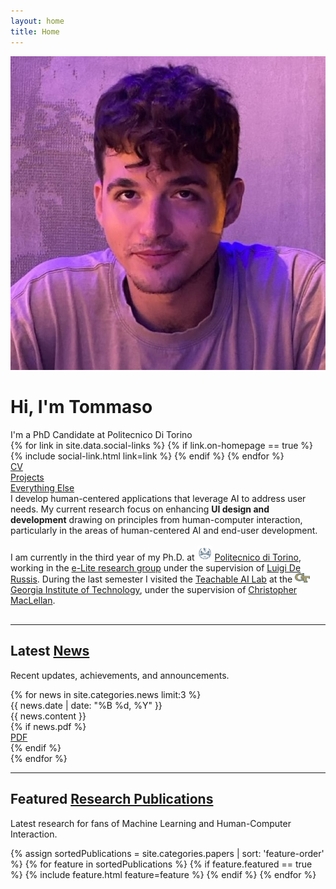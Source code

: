 ```yaml
---
layout: home
title: Home
---
```


<div id="intro-wrapper" class="l-text">
	<div id="intro-title-wrapper">
		<div id="intro-image-wrapper">
			<img id="intro-image" src="/images/portrait.jpeg"></div>
		<div id="intro-title-text-wrapper">
			<h1 id="intro-title">Hi, I'm Tommaso</h1>
			<div id="intro-subtitle">I'm a PhD Candidate at Politecnico Di Torino</div>
			<div id="intro-title-socials">
				{% for link in site.data.social-links %}
					{% if link.on-homepage == true %}
						{% include social-link.html link=link %}
					{% endif %}
				{% endfor %}
			</div>
		</div>
	</div>
	<!-- <hr class="l-middle home-hr"> -->
	<div id="everything-else" class="l-middle">
		<a href="{{ site.url }}/cv"><div><i class="fa fa-portrait icon icon-right-space"></i>CV</div></a>
		<a href="{{ site.url }}/projects"><div><i class="fa fa-shapes icon icon-right-space"></i>Projects</div></a>
		<a href="{{ site.url }}/everything-else"><div><i class="fa fa-list-ul icon icon-right-space"></i>Everything Else</div></a>
	</div>
<div>I develop human-centered applications that leverage AI to address user needs. My current research focus on enhancing <b>UI design and development</b> drawing on principles from human-computer interaction, particularly in the areas of human-centered AI and end-user development.
	<div style="height: 1rem"></div>
<div>
    I am currently in the third year of my Ph.D. at <img class="intro-logo" style="width: 24px;" src="/images/polito.jpeg"> <a href="https://www.polito.it/"> Politecnico di Torino</a>, working in the <a href="https://elite.polito.it/">e-Lite research group</a> under the supervision of <a href="https://www.polito.it/personale?p=luigi.derussis">Luigi De Russis</a>. During the last semester I visited the <a href="https://tail.cc.gatech.edu/">Teachable AI Lab</a> at the <a href="https://www.gatech.edu/"> <img class="intro-logo" style="width: 24px;" src="/images/gatech.svg"> Georgia Institute of Technology</a>, under the supervision of <a href="https://chrismaclellan.com/">Christopher MacLellan</a>.
</div>
	<div style="height: 1rem"></div>
</div>

<hr class="l-middle home-hr">
<h2 class="feature-title">Latest <a href="{{ site.url }}/news">News</a></h2>

<p class="feature-text">
	Recent updates, achievements, and announcements.
</p>

<div class="news-wrapper l-page">
    {% for news in site.categories.news limit:3 %}
    <div class="news-item">
        <div class="news-content-wrapper">
            <div class="news-date">{{ news.date | date: "%B %d, %Y" }}</div>
            <div class="news-content">{{ news.content }}</div>
        </div>
        {% if news.pdf %}
        <div class="cover-links">
            <span class="pub-misc">
                <a href="{{ news.pdf }}">
                    <i class="fas fa-file-pdf" aria-hidden="true"></i> PDF
                </a>
            </span>
        </div>
        {% endif %}
    </div>
    {% endfor %}
</div>

<hr class="l-middle home-hr">
<h2 class="feature-title">Featured <a href="/cv/#publications">Research Publications</a></h2>

<p class="feature-text">
	Latest research for fans of Machine Learning and Human-Computer Interaction.
</p>

<div class="cover-wrapper cover-wrapper-3-col l-page">
	{% assign sortedPublications = site.categories.papers | sort: 'feature-order' %}
	{% for feature in sortedPublications %}
		{% if feature.featured == true %}
			{% include feature.html feature=feature %}
		{% endif %}
	{% endfor %}
</div>

<br>



